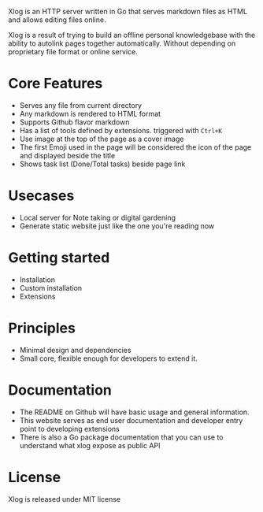 Xlog is an HTTP server written in Go that serves markdown files as HTML and allows editing files online. 

Xlog is a result of trying to build an offline personal knowledgebase with the ability to autolink pages together automatically. Without depending on proprietary file format or online service. 

# Core Features

- Serves any file from current directory
- Any markdown is rendered to HTML format
- Supports Github flavor markdown
- Has a list of tools defined by extensions. triggered with `Ctrl+K`
- Use image at the top of the page as a cover image
- The first Emoji used in the page will be considered the icon of the page and displayed beside the title
- Shows task list (Done/Total tasks) beside page link

# Usecases

- Local server for Note taking or digital gardening
- Generate static website just like the one you're reading now

# Getting started 

- Installation
- Custom installation
- Extensions

# Principles

* Minimal design and dependencies
* Small core, flexible enough for developers to extend it.

# Documentation

- The README on Github will have basic usage and general information.
- This website serves as end user documentation and developer entry point to developing extensions
- There is also a Go package documentation that you can use to understand what xlog expose as public API

# License

Xlog is released under MIT license